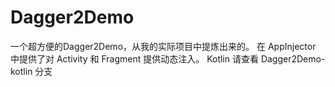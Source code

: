 # Dagger2Demo
一个超方便的Dagger2Demo，从我的实际项目中提炼出来的。
在 AppInjector 中提供了对 Activity 和 Fragment 提供动态注入。
Kotlin 请查看 Dagger2Demo-kotlin 分支
